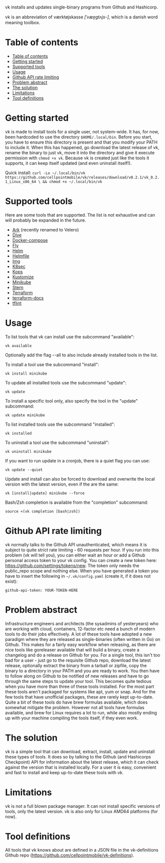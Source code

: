 vk installs and updates single-binary programs from Github and Hashicorp.

vk is an abbreviation of værktøjskasse *[ˈvæɐ̯gtʌjs-]*, which is a danish word
meaning toolbox.

Table of contents
=================
- [Table of contents](#table-of-contents)
- [Getting started](#getting-started)
- [Supported tools](#supported-tools)
- [Usage](#usage)
- [Github API rate limiting](#github-api-rate-limiting)
- [Problem abstract](#problem-abstract)
- [The solution](#the-solution)
- [Limitations](#limitations)
- [Tool definitions](#tool-definitions)

Getting started
===============
vk is made to install tools for a single user, not system-wide. It has, for
now, been hardcoded to use the directory `$HOME/.local/bin`. Before you start,
you have to ensure this directory is present and that you modify your PATH to
include it. When this has happened, go download the latest release of vk,
rename the binary to just vk, move it into the directory and give it execute
permission with `chmod +x vk`. Because vk is created just like the tools it
supports, it can keep itself updated (and even uninstall itself!).

Quick install: `curl -Lo ~/.local/bin/vk https://github.com/cellpointmobile/vk/releases/download/v0.2.1/vk_0.2.1_Linux_x86_64 \
  && chmod +x ~/.local/bin/vk`

Supported tools
===============
Here are some tools that are supported. The list is not exhaustive and can will
probably be expanded in the future.

* [Ark](https://github.com/heptio/velero/) (recently renamed to Velero)
* [Dive](https://github.com/wagoodman/dive/)
* [Docker-compose](https://github.com/docker/compose/)
* [Fly](https://github.com/concourse/concourse/)
* [Helm](https://github.com/helm/helm/)
* [Helmfile](https://github.com/roboll/helmfile/)
* [Img](https://github.com/genuinetools/img/)
* [K8sec](https://github.com/dtan4/k8sec)
* [Kops](https://github.com/kubernetes/kops)
* [Kustomize](https://github.com/kubernetes-sigs/kustomize/)
* [Minikube](https://github.com/kubernetes/minikube/)
* [Stern](https://github.com/wercker/stern/)
* [Terraform](https://www.terraform.io/)
* [terraform-docs](https://github.com/segmentio/terraform-docs/)
* [tflint](https://github.com/wata727/tflint/)

Usage
=====
To list tools that vk can install use the subcommand "available":
```
vk available
```

Optionally add the flag --all to also include already installed tools in the 
list.

To install a tool use the subcommand "install":
```
vk install minikube
```

To update all installed tools use the subcommand "update":
```
vk update
```

To install a specific tool only, also specify the tool in the "update" subcommand:
```
vk update minikube
```

To list installed tools use the subcommand "installed":
```
vk installed
```

To uninstall a tool use the subcommand "uninstall":
```
vk uninstall minikube
```

If you want to run update in a cronjob, there is a quiet flag you can use:
```
vk update --quiet
```

Update and install can also be forced to download and overwrite the local 
version with the latest version, even if the are the same:
```
vk [install|update] minikube --force
```

Bash/Zsh completion is available from the "completion" subcommand:
```
source <(vk completion [bash|zsh])
```

Github API rate limiting
========================
vk normally talks to the Github API unauthenticated, which means it is subject
to quite strict rate limiting - 60 requests per hour. If you run into this
problem (vk will tell you), you can either wait an hour or add a Github 
personal access token to your vk config. You can create a new token here:
https://github.com/settings/tokens/new. The token only needs the public_repo
scope and nothing else. When you have generated a token you have to insert the
following in `~/.vk/config.yaml` (create it, if it does not exist):
```
github-api-token: YOUR-TOKEN-HERE
```

Problem abstract
================
Infrastructure engineers and architects (the sysadmins of yesteryears) who are
working with cloud, containers, 12-factor etc need a bunch of modern tools to
do their jobs effectively. A lot of these tools have adopted a new paradigm
where they are released as single-binaries (often written in Go) on Github.
This makes for a fairly easy workflow when releasing, as there are nice tools
like goreleaser available that will build a binary, create a changelog and do
a release on Github for you.
For a single tool, this isn't too bad for a user - just go to the requisite
Github repo, download the latest release, optionally extract the binary from a
tarball or zipfile, copy the binary to a directory in your PATH and you are
ready to work. You then have to follow along on Github to be notified of new
releases and have to go through the same steps to update your tool. This
becomes quite tedious when you have more than three of these tools installed.
For the most part these tools aren't packaged for systems like apt, yum or
snap. And for the few tools that have unofficial packages, these are rarely
kept up-to-date. Quite a bit of these tools do have brew formulas available,
which does somewhat mitigate the problem. However not all tools have formulas
available, and brew for Linux requires a lot to run, while also mostly ending
up with your machine compiling the tools itself, if they even work.

The solution
============
vk is a simple tool that can download, extract, install, update and uninstall 
these types of tools. It does so by talking to the Github (and Hashicorps 
Checkpoint) API for information about the latest release, which it can check
against the version that is installed locally. For a user it is easy, 
convenient and fast to install and keep up-to-date these tools with vk.

Limitations
===========
vk is not a full blown package manager. It can not install specific versions
of tools, only the latest version. vk is also only for Linux AMD64 platforms
(for now).

Tool definitions
================
All tools that vk knows about are defined in a JSON file in the vk-definitions 
Github repo (https://github.com/cellpointmobile/vk-definitions).
